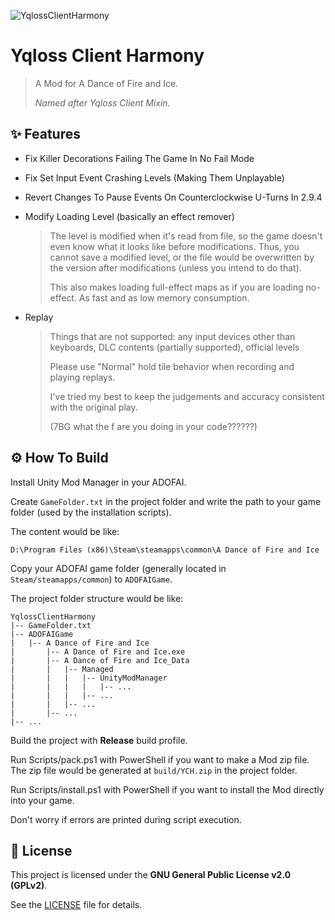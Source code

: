 ![YqlossClientHarmony](https://socialify.git.ci/Necron-Dev/YqlossClientHarmony/image?custom_description=An+ADOFAI+Mod+created+by+Yqloss+%E2%99%A5&custom_language=C%23&description=1&font=JetBrains+Mono&forks=1&issues=1&language=1&name=1&pulls=1&stargazers=1&theme=Auto)

# Yqloss Client Harmony

> A Mod for A Dance of Fire and Ice.
>
> *Named after Yqloss Client Mixin.*

## ✨ Features

* Fix Killer Decorations Failing The Game In No Fail Mode

* Fix Set Input Event Crashing Levels (Making Them Unplayable)

* Revert Changes To Pause Events On Counterclockwise U-Turns In 2.9.4

* Modify Loading Level (basically an effect remover)

  > The level is modified when it's read from file, so the game doesn't even
  > know what it looks like before modifications. Thus, you cannot save a
  > modified level, or the file would be overwritten by the version after
  > modifications (unless you intend to do that).
  >
  > This also makes loading full-effect maps as if you are loading no-effect.
  > As fast and as low memory consumption.

* Replay

  > Things that are not supported: any input devices other than keyboards,
  > DLC contents (partially supported), official levels
  >
  > Please use "Normal" hold tile behavior when recording and playing replays.
  >
  > I've tried my best to keep the judgements and accuracy consistent
  > with the original play.
  >
  > (7BG what the f are you doing in your code??????)

## ⚙️ How To Build

Install Unity Mod Manager in your ADOFAI.

Create `GameFolder.txt` in the project folder and write the path to your game folder (used by the installation scripts).

The content would be like:

```text
D:\Program Files (x86)\Steam\steamapps\common\A Dance of Fire and Ice
```

Copy your ADOFAI game folder (generally located in `Steam/steamapps/common`) to `ADOFAIGame`.

The project folder structure would be like:

```text
YqlossClientHarmony
|-- GameFolder.txt
|-- ADOFAIGame
|   |-- A Dance of Fire and Ice
|       |-- A Dance of Fire and Ice.exe
|       |-- A Dance of Fire and Ice_Data
|       |   |-- Managed
|       |   |   |-- UnityModManager
|       |   |   |   |-- ...
|       |   |   |-- ...
|       |   |-- ...
|       |-- ...
|-- ...
```

Build the project with **Release** build profile.

Run Scripts/pack.ps1 with PowerShell if you want to make a Mod zip file. The zip file would be generated at
`build/YCH.zip` in the project folder.

Run Scripts/install.ps1 with PowerShell if you want to install the Mod directly into your game.

Don't worry if errors are printed during script execution.

## 📄 License

This project is licensed under the **GNU General Public License v2.0 (GPLv2)**.

See the [LICENSE](LICENSE) file for details.
